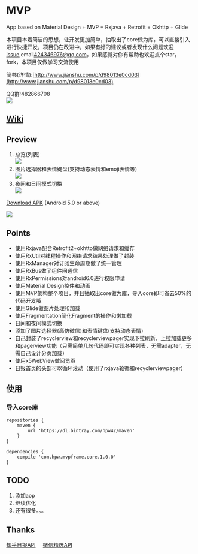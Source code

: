 # MVP

App based on Material Design + MVP + Rxjava + Retrofit + Okhttp + Glide

本项目本着简洁的思想，让开发更加简单，抽取出了core做为库，可以直接引入进行快捷开发，项目仍在改进中，如果有好的建议或者发现什么问题欢迎[issue](https://github.com/SuperMan42/MVP/issues),email<424346976@qq.com>，如果感觉对你有帮助也欢迎点个star，fork，本项目仅做学习交流使用

简书(详情):[http://www.jianshu.com/p/d98013e0cd03](http://www.jianshu.com/p/d98013e0cd03)

QQ群:482866708  
![](https://github.com/SuperMan42/MVP/blob/master/share.png)  

## [Wiki](https://github.com/SuperMan42/MVP/wiki)
   
## Preview
1. 总览(列表)  
![](https://github.com/SuperMan42/MVP/blob/master/1.gif)  
2. 图片选择器和表情键盘(支持动态表情和emoji表情等)  
![](https://github.com/SuperMan42/MVP/blob/master/2.gif)  
3. 夜间和日间模式切换  
![](https://github.com/SuperMan42/MVP/blob/master/3.gif)  

[Download APK](http://pro-app-mt.fir.im/85bcc48436a73ec65be41df573fd81ecbfc7f377.apk?AWSAccessKeyId=e0cada7f00f2465b929656d799937873&Expires=1479991896&Signature=RAHMsJ6bxPgxQxpDStKNj9rC3dE%3D&filename=app-release.apk_1.0.apk)
(Android 5.0 or above)  

![](https://github.com/SuperMan42/MVP/blob/master/download.png)

## Points
* 使用Rxjava配合Retrofit2+okhttp做网络请求和缓存
* 使用RxUtil对线程操作和网络请求结果处理做了封装
* 使用RxManager对订阅生命周期做了统一管理
* 使用RxBus做了组件间通信
* 使用RxPermissions对android6.0进行权限申请
* 使用Material Design控件和动画
* 使用MVP架构整个项目，并且抽取出core做为库，导入core即可省去50%的代码开发哦
* 使用Glide做图片处理和加载
* 使用Fragmentation简化Fragment的操作和懒加载
* 日间和夜间模式切换
* 添加了图片选择器(高仿微信)和表情键盘(支持动态表情)
* 自己封装了recyclerview和recyclerviewpager实现下拉刷新，上拉加载更多和pagerview功能（只需简单几句代码即可实现各种列表，无需adapter，无需自己设计分页加载）
* 使用x5WebView做阅览页
* 日报首页的头部可以循环滚动（使用了rxjava轮循和recyclerviewpager）

## 使用  

### 导入core库
```
repositories {
    maven {
        url 'https://dl.bintray.com/hpw42/maven'
    }
}

dependencies {
    compile 'com.hpw.mvpframe.core.1.0.0'
}

```  

## TODO
1. 添加aop
2. 继续优化  
3. 还有很多。。。

## Thanks
[知乎日报API](https://github.com/izzyleung/ZhihuDailyPurify/wiki/%E7%9F%A5%E4%B9%8E%E6%97%A5%E6%8A%A5-API-%E5%88%86%E6%9E%90)&nbsp;&nbsp;&nbsp;&nbsp;&nbsp;[微信精选API](http://www.tianapi.com/#wxnew)&nbsp;&nbsp;&nbsp;&nbsp;&nbsp;
